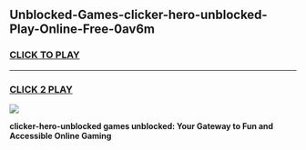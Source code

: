 
## Unblocked-Games-clicker-hero-unblocked-Play-Online-Free-0av6m
<h3>
<a href="https://premium76.site?title=clicker-hero-unblocked&ref=26A">CLICK TO PLAY</a></h3>
<hr>

<h3>
<a href="https://premium76.site?title=clicker-hero-unblocked&ref=26A">CLICK 2 PLAY</a>
  
</h3>

<a href="https://premium76.site?title=clicker-hero-unblocked&ref=26A"><img src="https://clearcache.store/games.png"></a>


**clicker-hero-unblocked games unblocked: Your Gateway to Fun and Accessible Online Gaming**

